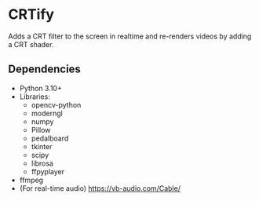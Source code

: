 # CRTify

Adds a CRT filter to the screen in realtime and re-renders videos by adding a CRT shader.

## Dependencies

- Python 3.10+
- Libraries:
    - opencv-python
    - moderngl
    - numpy
    - Pillow
    - pedalboard
    - tkinter
    - scipy
    - librosa
    - ffpyplayer
- ffmpeg
- (For real-time audio) https://vb-audio.com/Cable/
